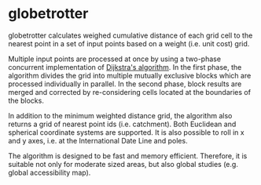 # globetrotter

globetrotter calculates weighed cumulative distance of each grid cell to the 
nearest point in a set of input points based on a weight (i.e. unit cost) grid. 

Multiple input points are processed at once by using a two-phase concurrent
implementation of [Dijkstra's algorithm][1]. In the first phase, the algorithm
divides the grid into multiple mutually exclusive blocks which are processed
individually in parallel. In the second phase, block results are merged and
corrected by re-considering cells located at the boundaries of the blocks.

In addition to the minimum weighted distance grid, the algorithm also
returns a grid of nearest point ids (i.e. catchment). Both Euclidean and
spherical coordinate systems are supported. It is also possible to roll in x
and y axes, i.e. at the International Date Line and poles.

The algorithm is designed to be fast and memory efficient. Therefore, it
is suitable not only for moderate sized areas, but also global studies
(e.g. global accessibility map).

[1]: https://en.wikipedia.org/wiki/Dijkstra%27s_algorithm

